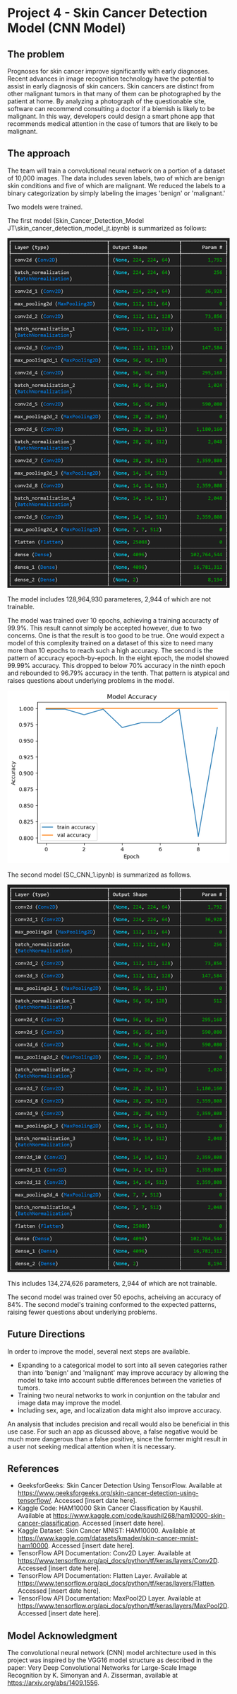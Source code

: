 # Project 4 - Skin Cancer Detection Model (CNN Model)

## The problem

Prognoses for skin cancer improve significantly with early diagnoses. Recent advances in image recognition technology have the potential to assist in early diagnosis of skin cancers. Skin cancers are distinct from other malignant tumors in that many of them can be photographed by the patient at home. By analyzing a photograph of the questionable site, software can recommend consulting a doctor if a blemish is likely to be malignant. In this way, developers could design a smart phone app that recommends medical attention in the case of tumors that are likely to be malignant.

## The approach

The team will train a convolutional neural network on a portion of a dataset of 10,000 images. The data includes seven labels, two of which are benign skin conditions and five of which are malignant. We reduced the labels to a binary categorization by simply labeling the images 'benign' or 'malignant.'

Two models were trained.

The first model (Skin_Cancer_Detection_Model JT\skin_cancer_detection_model_jt.ipynb) is summarized as follows:

![Model 1 Summary](Mod1Summ.png)

The model includes 128,964,930 parameteres, 2,944 of which are not trainable.

The model was trained over 10 epochs, achieving a training accuracty of 99.9%. This result cannot simply be accepted however, due to two concerns. One is that the result is too good to be true. One would expect a model of this complexity trained on a dataset of this size to need many more than 10 epochs to reach such a high accuracy. The second is the pattern of accuracy epoch-by-epoch. In the eight epoch, the model showed 99.99% accuracy. This dropped to below 70% accuracy in the ninth epoch and rebounded to 96.79% accuracy in the tenth. That pattern is atypical and raises questions about underlying problems in the model.

![Figure](Figure.png)

The second model (SC_CNN_1.ipynb) is summarized as follows.

![Model 2 Summary](Mod2Summ.png)

This includes 134,274,626 parameters, 2,944 of which are not trainable.

The second model was trained over 50 epochs, acheiving an accuracy of 84%. The second model's training conformed to the expected patterns, raising fewer questions about underlying problems.

## Future Directions

In order to improve the model, several next steps are available.
 - Expanding to a categorical model to sort into all seven categories rather than into 'benign' and 'malignant' may improve accuracy by allowing the model to take into account subtle differences between the varieties of tumors.
 - Training two neural networks to work in conjuntion on the tabular and image data may improve the model.
 - Including sex, age, and localization data might also improve accuracy.

An analysis that includes precision and recall would also be beneficial in this use case. For such an app as dicussed above, a false negative would be much more dangerous than a false positive, since the former might result in a user not seeking medical attention when it is necessary.

## References
- GeeksforGeeks: Skin Cancer Detection Using TensorFlow. Available at https://www.geeksforgeeks.org/skin-cancer-detection-using-tensorflow/. Accessed [insert date here].
- Kaggle Code: HAM10000 Skin Cancer Classification by Kaushil. Available at https://www.kaggle.com/code/kaushil268/ham10000-skin-cancer-classification. Accessed [insert date here].
- Kaggle Dataset: Skin Cancer MNIST: HAM10000. Available at https://www.kaggle.com/datasets/kmader/skin-cancer-mnist-ham10000. Accessed [insert date here].
- TensorFlow API Documentation: Conv2D Layer. Available at https://www.tensorflow.org/api_docs/python/tf/keras/layers/Conv2D. Accessed [insert date here].
- TensorFlow API Documentation: Flatten Layer. Available at https://www.tensorflow.org/api_docs/python/tf/keras/layers/Flatten. Accessed [insert date here].
- TensorFlow API Documentation: MaxPool2D Layer. Available at https://www.tensorflow.org/api_docs/python/tf/keras/layers/MaxPool2D. Accessed [insert date here].

## Model Acknowledgment
The convolutional neural network (CNN) model architecture used in this project was inspired by the VGG16 model structure as described in the paper: Very Deep Convolutional Networks for Large-Scale Image Recognition by K. Simonyan and A. Zisserman, available at https://arxiv.org/abs/1409.1556.

